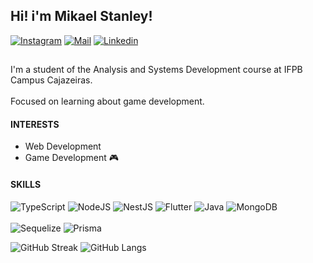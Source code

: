 ## Hi! i'm Mikael Stanley! 

[![Instagram](https://img.shields.io/badge/Instagram-E4405F?style=for-the-badge&logo=instagram&logoColor=white)](https://www.instagram.com/m.st4nley/)
[![Mail](https://img.shields.io/badge/Gmail-D14836?style=for-the-badge&logo=gmail&logoColor=white)](mailto:mikael.stl05@gmail.com)
[![Linkedin]( 	https://img.shields.io/badge/LinkedIn-0077B5?style=for-the-badge&logo=linkedin&logoColor=white)](https://www.linkedin.com/in/mikael-stanley-8221531b9/)

##
I'm a student of the Analysis and Systems Development course at IFPB Campus Cajazeiras. 
<br></br>
Focused on learning about game development.

#### INTERESTS
- Web Development
- Game Development 🎮

#### SKILLS
<!--![JavaScript](https://img.shields.io/badge/javascript-%23323330.svg?style=for-the-badge&logo=javascript&logoColor=%23F7DF1E)-->
![TypeScript](https://img.shields.io/badge/typescript-%23007ACC.svg?style=for-the-badge&logo=typescript&logoColor=white)
![NodeJS](https://img.shields.io/badge/node.js-6DA55F?style=for-the-badge&logo=node.js&logoColor=white)
![NestJS](https://img.shields.io/badge/nestjs-%23E0234E.svg?style=for-the-badge&logo=nestjs&logoColor=white)
![Flutter](https://img.shields.io/badge/Flutter-%2302569B.svg?style=for-the-badge&logo=Flutter&logoColor=white)
![Java](https://img.shields.io/badge/java-%23ED8B00.svg?style=for-the-badge&logo=openjdk&logoColor=white)
![MongoDB](https://img.shields.io/badge/MongoDB-%234ea94b.svg?style=for-the-badge&logo=mongodb&logoColor=white)
<br></br>
![Sequelize](https://img.shields.io/badge/sequelize-323330?style=for-the-badge&logo=sequelize&logoColor=blue)
![Prisma](https://img.shields.io/badge/Prisma-3982CE?style=for-the-badge&logo=Prisma&logoColor=white)
<!--![React](https://img.shields.io/badge/react-%2320232a.svg?style=for-the-badge&logo=react&logoColor=%2361DAFB)
![React Native](https://img.shields.io/badge/react_native-%2320232a.svg?style=for-the-badge&logo=react&logoColor=%2361DAFB)-->

![GitHub Streak](https://github-readme-streak-stats.herokuapp.com?user=mikael-st&theme=github-dark-blue&hide_border=true)
![GitHub Langs](https://github-readme-stats.vercel.app/api/top-langs?username=mikael-st&show_icons=true&locale=en&layout=compact&hide_border=true&theme=github_dark)

<!--badges: https://dev.to/envoy_/150-badges-for-github-pnk-->
